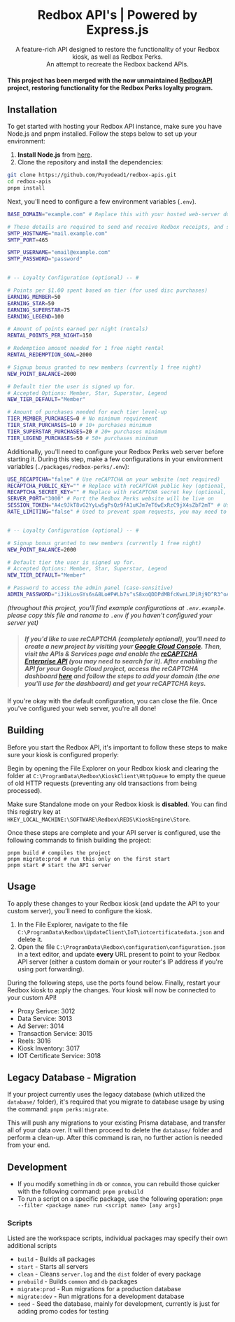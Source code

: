 <h1 align="center">Redbox API's | Powered by Express.js</h1>

<p align="center">A feature-rich API designed to restore the functionality of your Redbox kiosk, as well as Redbox Perks.<br>An attempt to recreate the Redbox backend APIs.<br></p>

#### This project has been merged with the now unmaintained [RedboxAPI](https://github.com/BrianWalczak/RedboxAPI) project, restoring functionality for the Redbox Perks loyalty program.

## Installation
To get started with hosting your Redbox API instance, make sure you have Node.js and pnpm installed. Follow the steps below to set up your environment:

1. **Install Node.js** from [here](https://nodejs.org/).
2. Clone the repository and install the dependencies:
```bash
git clone https://github.com/Puyodead1/redbox-apis.git
cd redbox-apis
pnpm install
```

Next, you'll need to configure a few environment variables (`.env`).
```bash
BASE_DOMAIN="example.com" # Replace this with your hosted web-server domain (optional, used for signup emails)

# These details are required to send and receive Redbox receipts, and signup information.
SMTP_HOSTNAME="mail.example.com"
SMTP_PORT=465

SMTP_USERNAME="email@example.com"
SMTP_PASSWORD="password"


# -- Loyalty Configuration (optional) -- #

# Points per $1.00 spent based on tier (for used disc purchases)
EARNING_MEMBER=50
EARNING_STAR=50
EARNING_SUPERSTAR=75
EARNING_LEGEND=100

# Amount of points earned per night (rentals)
RENTAL_POINTS_PER_NIGHT=150

# Redemption amount needed for 1 free night rental
RENTAL_REDEMPTION_GOAL=2000

# Signup bonus granted to new members (currently 1 free night)
NEW_POINT_BALANCE=2000

# Default tier the user is signed up for.
# Accepted Options: Member, Star, Superstar, Legend
NEW_TIER_DEFAULT="Member"

# Amount of purchases needed for each tier level-up
TIER_MEMBER_PURCHASES=0 # No minimum requirement
TIER_STAR_PURCHASES=10 # 10+ purchases minimum
TIER_SUPERSTAR_PURCHASES=20 # 20+ purchases minimum
TIER_LEGEND_PURCHASES=50 # 50+ purchases minimum
```

Additionally, you'll need to configure your Redbox Perks web server before starting it. During this step, make a few configurations in your environment variables (`./packages/redbox-perks/.env`):
```bash
USE_RECAPTCHA="false" # Use reCAPTCHA on your website (not required)
RECAPTCHA_PUBLIC_KEY="" # Replace with reCAPTCHA public key (optional, leave blank if disabled)
RECAPTCHA_SECRET_KEY="" # Replace with reCAPTCHA secret key (optional, leave blank if disabled)
SERVER_PORT="3000" # Port the Redbox Perks website will be live on
SESSION_TOKEN="A4c9JkT8vG2YyLw5gPsQz9fA1uKJm7eT6wExRzC9jX4sZbF2mT" # Used for express sessions (case-sensitive)
RATE_LIMITING="false" # Used to prevent spam requests, you may need to configure the web server manually to trust proxies if using nginx, apache, etc.


# -- Loyalty Configuration (optional) -- #

# Signup bonus granted to new members (currently 1 free night)
NEW_POINT_BALANCE=2000

# Default tier the user is signed up for.
# Accepted Options: Member, Star, Superstar, Legend
NEW_TIER_DEFAULT="Member"

# Password to access the admin panel (case-sensitive)
ADMIN_PASSWORD="iJikLosGYs6s&8Lo#P#Lb7s^sS8xoQDDPdMBfcKwnLJPiRj9D^R3^oAQ8aK*XDGi"
```
*(throughout this project, you'll find example configurations at `.env.example`. please copy this file and rename to `.env` if you haven't configured your server yet)*

> ##### If you'd like to use reCAPTCHA (completely optional), you'll need to create a new project by visiting your [Google Cloud Console](https://console.cloud.google.com/). Then, visit the **APIs & Services** page and enable the [reCAPTCHA Enterprise API](https://console.cloud.google.com/apis/library/recaptchaenterprise.googleapis.com) (you may need to search for it). After enabling the API for your Google Cloud project, access the reCAPTCHA dashboard [here](https://www.google.com/u/1/recaptcha/admin/create) and follow the steps to add your domain (the one you'll use for the dashboard) and get your reCAPTCHA keys.

If you're okay with the default configuration, you can close the file. Once you've configured your web server, you're all done!

## Building

Before you start the Redbox API, it's important to follow these steps to make sure your kiosk is configured properly:

Begin by opening the File Explorer on your Redbox kiosk and clearing the folder at `C:\ProgramData\Redbox\KioskClient\HttpQueue` to empty the queue of old HTTP requests (preventing any old transactions from being processed).

Make sure Standalone mode on your Redbox kiosk is **disabled**. You can find this registry key at `HKEY_LOCAL_MACHINE:\SOFTWARE\Redbox\REDS\KioskEngine\Store`.

Once these steps are complete and your API server is configured, use the following commands to finish building the project:
```
pnpm build # compiles the project
pnpm migrate:prod # run this only on the first start
pnpm start # start the API server
```

## Usage
To apply these changes to your Redbox kiosk (and update the API to your custom server), you’ll need to configure the kiosk.
1. In the File Explorer, navigate to the file `C:\ProgramData\Redbox\UpdateClient\IoT\iotcertificatedata.json` and delete it.
2. Open the file `C:\ProgramData\Redbox\configuration\configuration.json` in a text editor, and update **every** URL present to point to your Redbox API server (either a custom domain or your router's IP address if you're using port forwarding).

During the following steps, use the ports found below. Finally, restart your Redbox kiosk to apply the changes. Your kiosk will now be connected to your custom API!
-   Proxy Serivce: 3012
-   Data Service: 3013
-   Ad Server: 3014
-   Transaction Service: 3015
-   Reels: 3016
-   Kiosk Inventory: 3017
-   IOT Certificate Service: 3018

## Legacy Database - Migration
If your project currently uses the legacy database (which utilized the `database/` folder), it's required that you migrate to database usage by using the command: `pnpm perks:migrate`.

This will push any migrations to your existing Prisma database, and transfer all of your data over. It will then proceed to delete the `database/` folder and perform a clean-up. After this command is ran, no further action is needed from your end.

## Development
-   If you modify something in `db` or `common`, you can rebuild those quicker with the following command: `pnpm prebuild`
-   To run a script on a specific package, use the following operation: `pnpm --filter <package name> run <script name> [any args]`

### Scripts
Listed are the workspace scripts, individual packages may specify their own additional scripts

-   `build` - Builds all packages
-   `start` - Starts all servers
-   `clean` - Cleans `server.log` and the `dist` folder of every package
-   `prebuild` - Builds `common` and `db` packages
-   `migrate:prod` - Run migrations for a production database
-   `migrate:dev` - Run migrations for a development database
-   `seed` - Seed the database, mainly for development, currently is just for adding promo codes for testing
